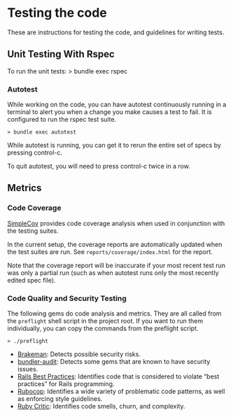 # Testing the code

These are instructions for testing the code, and guidelines for writing tests.


## Unit Testing With Rspec

To run the unit tests:
    > bundle exec rspec

### Autotest

While working on the code, you can have autotest continuously running in a terminal
to alert you when a change you make causes a test to fail.
It is configured to run the rspec test suite.

    > bundle exec autotest

While autotest is running, you can get it to rerun the entire set of specs by pressing control-c.

To quit autotest, you will need to press control-c twice in a row.


## Metrics

### Code Coverage

[SimpleCov](https://github.com/colszowka/simplecov) provides code coverage analysis
when used in conjunction with the testing suites.

In the current setup, the coverage reports are automatically updated when the test suites are run.
See `reports/coverage/index.html` for the report.

Note that the coverage report will be inaccurate if your most recent test run was only a partial run
(such as when autotest runs only the most recently edited spec file).

### Code Quality and Security Testing

The following gems do code analysis and metrics.
They are all called from the `preflight` shell script in the project root.
If you want to run them individually, you can copy the commands from the preflight script.

    > ./preflight

* [Brakeman](http://brakemanscanner.org/): Detects possible security risks.
* [bundler-audit](https://github.com/postmodern/bundler-audit): Detects some gems that are known to have security issues.
* [Rails Best Practices](https://github.com/railsbp/rails_best_practices): Identifies code that is considered to violate “best practices” for Rails programming.
* [Rubocop](https://github.com/bbatsov/rubocop): Identifies a wide variety of problematic code patterns, as well as enforcing style guidelines.
* [Ruby Critic](https://github.com/whitesmith/rubycritic): Identifies code smells, churn, and complexity.
